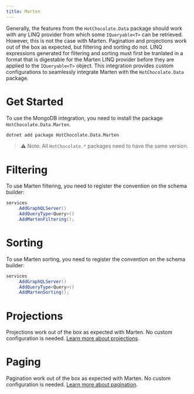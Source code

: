 ```yaml
---
title: Marten
---
```


Generally, the features from the `HotChocolate.Data` package should work with
any LINQ provider from which some `IQueryable<T>` can be retrieved. However, this is not the case with Marten. Pagination and projections
work out of the box as expected, but filtering and sorting do not. LINQ expressions generated for filtering and sorting must first 
be tranlated in a format that is digestable for the Marten LINQ provider before they are applied to the `IQueryable<T>` object.
This integration provides custom configurations to seamlessly integrate Marten with the `HotChocolate.Data` package.

# Get Started

To use the MongoDB integration, you need to install the package `HotChocolate.Data.Marten`.

```bash
dotnet add package HotChocolate.Data.Marten
```

> ⚠️ Note: All `HotChocolate.*` packages need to have the same version.

# Filtering

To use Marten filtering, you need to register the convention on the schema builder:

```csharp
services
    .AddGraphQLServer()
    .AddQueryType<Query>()
    .AddMartenFiltering();
```

# Sorting

To use Marten sorting, you need to register the convention on the schema builder:

```csharp
services
    .AddGraphQLServer()
    .AddQueryType<Query>()
    .AddMartenSorting();
```

# Projections

Projections work out of the box as expected with Marten. No custom configuration is needed.
[Learn more about projections](/docs/hotchocolate/fetching-data/projections).

# Paging

Pagination work out of the box as expected with Marten. No custom configuration is needed.
[Learn more about pagination](/docs/hotchocolate/fetching-data/pagination).